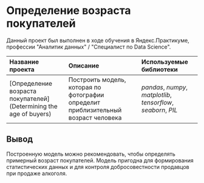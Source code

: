 # Определение возраста покупателей
Данный проект был выполнен в ходе обучения в Яндекс.Практикуме, профессии "Аналитик данных" / "Специалист по Data Science".

| Название проекта | Описание | Используемые библиотеки | 
| :---------------------- | :---------------------- | :---------------------- |
| [Определение возраста покупателей](Determining the age of buyers) | Построить модель, которая по фотографии определит приблизительный возраст человека | *pandas*, *numpy*, *matplotlib*, *tensorflow*, *seaborn*, *PIL*|

## Вывод

Построенную модель можно рекомендовать, чтобы определять примерный возраст покупателей. Модель пригодна для формирования статистических данных и для контроля добросовестности продавцов при продаже алкоголя.